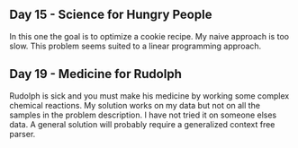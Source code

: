 ## Day 15 - Science for Hungry People
In this one the goal is to optimize a cookie recipe.  My naive approach is too slow. This problem seems suited to a linear programming approach.
## Day 19 - Medicine for Rudolph
Rudolph is sick and you must make his medicine by working some complex chemical reactions. My solution works on my data but not on all the samples in the problem description.  I have not tried it on someone elses data.  A general solution will probably require a generalized context free parser.
